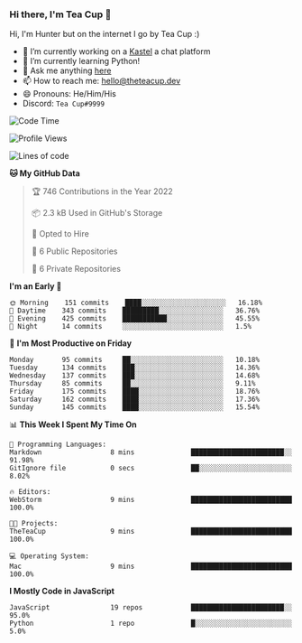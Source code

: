 ### Hi there, I'm Tea Cup 👋 

Hi, I'm Hunter but on the internet I go by Tea Cup :)

- 🔭 I’m currently working on a [Kastel](https://github.com/Kastelll) a chat platform
- 🌱 I’m currently learning Python!
- 💬 Ask me anything [here](https://github.com/TheTeaCup/TheTeaCup/issues)
- 📫 How to reach me: [hello@theteacup.dev](mailto:hello@theteacup.dev)
- 😄 Pronouns: He/Him/His
- Discord: `Tea Cup#9999`

<!--START_SECTION:waka-->
![Code Time](http://img.shields.io/badge/Code%20Time-204%20hrs%2016%20mins-blue)

![Profile Views](http://img.shields.io/badge/Profile%20Views-18-blue)

![Lines of code](https://img.shields.io/badge/From%20Hello%20World%20I%27ve%20Written-69%20Thousand%20lines%20of%20code-blue)

**🐱 My GitHub Data** 

> 🏆 746 Contributions in the Year 2022
 > 
> 📦 2.3 kB Used in GitHub's Storage 
 > 
> 💼 Opted to Hire
 > 
> 📜 6 Public Repositories 
 > 
> 🔑 6 Private Repositories  
 > 
**I'm an Early 🐤** 

```text
🌞 Morning    151 commits    ████░░░░░░░░░░░░░░░░░░░░░   16.18% 
🌆 Daytime    343 commits    █████████░░░░░░░░░░░░░░░░   36.76% 
🌃 Evening    425 commits    ███████████░░░░░░░░░░░░░░   45.55% 
🌙 Night      14 commits     ░░░░░░░░░░░░░░░░░░░░░░░░░   1.5%

```
📅 **I'm Most Productive on Friday** 

```text
Monday       95 commits     ██░░░░░░░░░░░░░░░░░░░░░░░   10.18% 
Tuesday      134 commits    ███░░░░░░░░░░░░░░░░░░░░░░   14.36% 
Wednesday    137 commits    ███░░░░░░░░░░░░░░░░░░░░░░   14.68% 
Thursday     85 commits     ██░░░░░░░░░░░░░░░░░░░░░░░   9.11% 
Friday       175 commits    ████░░░░░░░░░░░░░░░░░░░░░   18.76% 
Saturday     162 commits    ████░░░░░░░░░░░░░░░░░░░░░   17.36% 
Sunday       145 commits    ████░░░░░░░░░░░░░░░░░░░░░   15.54%

```


📊 **This Week I Spent My Time On** 

```text
💬 Programming Languages: 
Markdown                 8 mins              ███████████████████████░░   91.98% 
GitIgnore file           0 secs              ██░░░░░░░░░░░░░░░░░░░░░░░   8.02%

🔥 Editors: 
WebStorm                 9 mins              █████████████████████████   100.0%

🐱‍💻 Projects: 
TheTeaCup                9 mins              █████████████████████████   100.0%

💻 Operating System: 
Mac                      9 mins              █████████████████████████   100.0%

```

**I Mostly Code in JavaScript** 

```text
JavaScript               19 repos            ███████████████████████░░   95.0% 
Python                   1 repo              █░░░░░░░░░░░░░░░░░░░░░░░░   5.0%

```



<!--END_SECTION:waka-->
